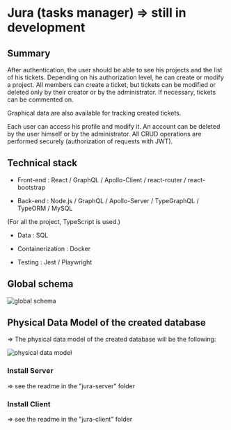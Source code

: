 # Jura (tasks manager) => still in development

## Summary

After authentication, the user should be able to see his projects and the list of his tickets.
Depending on his authorization level, he can create or modify a project. All members can create a ticket, but tickets can be modified or deleted only by their creator or by the administrator. If necessary, tickets can be commented on.

Graphical data are also available for tracking created tickets.

Each user can access his profile and modify it. An account can be deleted by the user himself or by the administrator.
All CRUD operations are performed securely (authorization of requests with JWT).

## Technical stack

- Front-end : React / GraphQL / Apollo-Client / react-router / react-bootstrap
  
- Back-end : Node.js / GraphQL / Apollo-Server / TypeGraphQL / TypeORM / MySQL
  
(For all the project, TypeScript is used.)

- Data : SQL
  
- Containerization : Docker
  
- Testing : Jest / Playwright

## Global schema

![global schema](https://imgur.com/ZEs02sA.png)

## Physical Data Model of the created database

=> The physical data model of the created database will be the following:

![physical data model](https://imgur.com/3iaLT6i.png)

### Install Server

=> see the readme in the "jura-server" folder

### Install Client

=> see the readme in the "jura-client" folder
